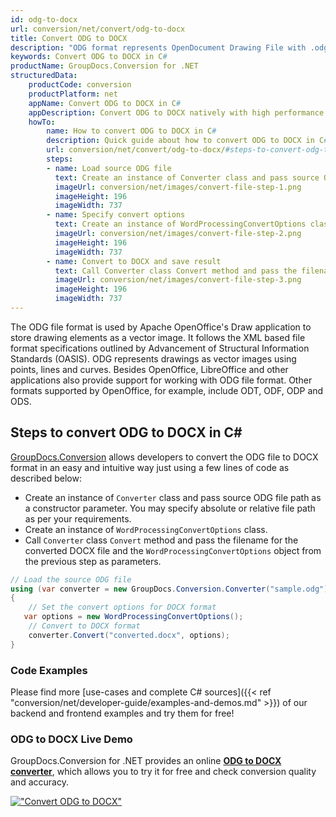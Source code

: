```yaml
---
id: odg-to-docx
url: conversion/net/convert/odg-to-docx
title: Convert ODG to DOCX
description: "ODG format represents OpenDocument Drawing File with .odg extension. Learn how to convert ODG to DOCX file programmatically in C# language using GroupDocs.Conversion for .NET library."
keywords: Convert ODG to DOCX in C#
productName: GroupDocs.Conversion for .NET
structuredData:
    productCode: conversion
    productPlatform: net
    appName: Convert ODG to DOCX in C#
    appDescription: Convert ODG to DOCX natively with high performance using C# language and server side GroupDocs.Conversion for .NET APIs, without the use of any software like Microsoft or Open Office.
    howTo:
        name: How to convert ODG to DOCX in C# 
        description: Quick guide about how to convert ODG to DOCX in C# with high performance and accuracy.
        url: conversion/net/convert/odg-to-docx/#steps-to-convert-odg-to-docx-in-c
        steps:
        - name: Load source ODG file 
          text: Create an instance of Converter class and pass source ODG file path as a constructor parameter. You may specify absolute or relative file path as per your requirements. 
          imageUrl: conversion/net/images/convert-file-step-1.png
          imageHeight: 196
          imageWidth: 737
        - name: Specify convert options 
          text: Create an instance of WordProcessingConvertOptions class.
          imageUrl: conversion/net/images/convert-file-step-2.png
          imageHeight: 196
          imageWidth: 737
        - name: Convert to DOCX and save result 
          text: Call Converter class Convert method and pass the filename for the converted HTML file and the WordProcessingConvertOptions object from the previous step as parameters.
          imageUrl: conversion/net/images/convert-file-step-3.png
          imageHeight: 196
          imageWidth: 737
---
```


The ODG file format is used by Apache OpenOffice's Draw application to store drawing elements as a vector image. It follows the XML based file format specifications outlined by Advancement of Structural Information Standards (OASIS). ODG represents drawings as vector images using points, lines and curves. Besides OpenOffice, LibreOffice and other applications also provide support for working with ODG file format. Other formats supported by OpenOffice, for example, include ODT, ODF, ODP and ODS.

## Steps to convert ODG to DOCX in C#

[GroupDocs.Conversion](https://products.groupdocs.com/conversion/net) allows developers to convert the ODG file to DOCX format in an easy and intuitive way just using a few lines of code as described below:

* Create an instance of `Converter` class and pass source ODG file path as a constructor parameter. You may specify absolute or relative file path as per your requirements. 
* Create an instance of `WordProcessingConvertOptions` class.
* Call `Converter` class `Convert` method and pass the filename for the converted DOCX file and the `WordProcessingConvertOptions` object from the previous step as parameters.

```csharp
// Load the source ODG file
using (var converter = new GroupDocs.Conversion.Converter("sample.odg"))
{
    // Set the convert options for DOCX format
   var options = new WordProcessingConvertOptions();
    // Convert to DOCX format
    converter.Convert("converted.docx", options);
}
```

### Code Examples

Please find more [use-cases and complete C# sources]({{< ref "conversion/net/developer-guide/examples-and-demos.md" >}}) of our backend and frontend examples and try them for free!

### ODG to DOCX Live Demo

GroupDocs.Conversion for .NET provides an online [**ODG to DOCX converter**](https://products.groupdocs.app/conversion/odg-to-docx), which allows you to try it for free and check conversion quality and accuracy.

[!["Convert ODG to DOCX"](conversion/net/images/convert-to-docx/convert-odg-to-docx.png)](https://products.groupdocs.app/conversion/odg-to-docx)